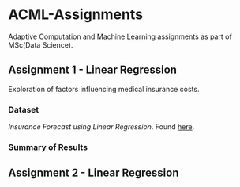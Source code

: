 # ACML-Assignments
Adaptive Computation and Machine Learning assignments as part of MSc(Data Science).

## Assignment 1 - Linear Regression

Exploration of factors influencing medical insurance costs. 

### Dataset
*Insurance Forecast using Linear Regression*. Found [here](https://www.kaggle.com/mirichoi0218/insurance).

### Summary of Results

## Assignment 2 - Linear Regression
